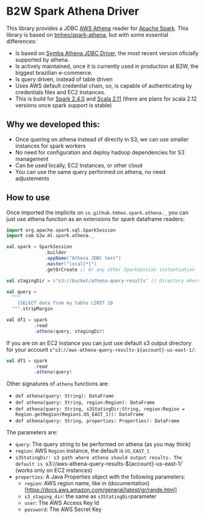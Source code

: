 # B2W Spark Athena Driver

This library provides a JDBC [AWS Athena](https://aws.amazon.com/pt/athena/) reader for [Apache Spark](https://spark.apache.org/).
This library is based on [tmheo/spark-athena](https://github.com/tmheo/spark-athena), but with some essential differences:

* Is based on [Symba Athena JDBC Driver](https://docs.aws.amazon.com/athena/latest/ug/connect-with-jdbc.html), the most recent version oficially supported by athena.
* Is actively maintained, once it is currently used in production at B2W, the biggest brazilian e-commerce.
* Is query driven, instead of table driven
* Uses AWS default credential chain, so, is capable of authenticating by credentials files and EC2 Instances.
* This is build for [Spark 2.4.0](https://spark.apache.org/releases/spark-release-2-4-0.html) and [Scala 2.11](https://www.scala-lang.org/download/2.11.12.html) (there are plans for scala 2.12 versions once spark support is stable) 

## Why we developed this:

* Once quering on athena instead of directly in S3, we can use smaller instances for spark workers
* No need for configuration and deploy hadoop dependencies for S3 management
* Can be used locally,  EC2 Instances, or other cloud
* You can use the same query performed on athena, no need adjustements

## How to use

Once imported the implicits on `io.github.tmheo.spark.athena._` you can just use athena function as an extensions for spark dataframe readers:

```scala
import org.apache.spark.sql.SparkSession
import com.b2w.ml.spark.athena._

val spark = SparkSession
              .builder
              .appName("Athena JDBC test")
              .master("local[*]")
              .getOrCreate // Or any other SparkSession instantiation

val stagingDir = s"s3://bucket/athena-query-results" // Directory where athena query will be saved

val query =
  """
    |SELECT data from my table LIMIT 10
  """.stripMargin

val df1 = spark
          .read
          .athena(query, stagingDir)
```

If you are on an EC2 instance you can just use default s3 output directory for your account `s"s3://aws-athena-query-results-${account}-us-east-1/`:

```scala
val df1 = spark
          .read
          .athena(query)
```
 
Other signatures of `athena` functions are:

* `def athena(query: String): DataFrame`
* `def athena(query: String, region:Region): DataFrame`
* `def athena(query: String, s3StatingDir:String, region:Region = Region.getRegion(Regions.US_EAST_1)): DataFrame`
* `def athena(query: String, properties: Properties): DataFrame`

The parameters are:

* `query`: The query string to be performed on athena (as you may think)
* `region`: AWS `Region` instance, the default is `US_EAST_1`
* `s3StatingDir: s3 path where athena should output results. The default is `s3://aws-athena-query-results-${account}-us-east-1/` (works only on EC2 instances)
* `properties`: A Java Properties object with the following parameters:
    * `region`: AWS region name, like in (documentation)[https://docs.aws.amazon.com/general/latest/gr/rande.html]
    * `s3_staging_dir`: the same as  `s3StatingDir`parameter
    * `user`: The AWS Access Key Id
    * `password`: The AWS Secret Key
